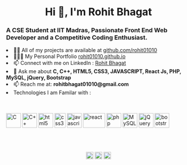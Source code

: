 <h1 align="center">Hi 👋, I'm Rohit Bhagat</h1>
<h3 align="left">A CSE Student at IIT Madras, Passionate Front End Web Developer and a Competitive Coding Enthusiast.</h3>

<li align="left"> 👨‍💻 All of my projects are available at <a href="https://github.com/rohit01010">github.com/rohit01010</a></li>

<li align="left"> 👨🏽‍💻 My Personal Portfolio <a href="https://rohit01010.github.io/">rohit01010.github.io</a></li>

<li align="left"> 📫 Connect with me on LinkedIn : <a href="https://www.linkedin.com/in/rohit-bhagat-2833801b1/">Rohit Bhagat</a></li>

<li align="left"> 💬 Ask me about <b> C, C++, HTML5, CSS3, JAVASCRIPT, React Js, PHP, MySQL, jQuery, Bootstrap</b></li>

<li align="left"> 📫 Reach me at: <b>rohitbhagat01010@gmail.com</b></li>

<li align="left"> Technologies I am Familar with : </b></li><br/><br/>

<p align="left">
  <img src="https://tlabglobal.com/wp-content/uploads/2019/03/C-language.png" alt="C" width="40" height="40"/>
  <img src="https://upload.wikimedia.org/wikipedia/commons/thumb/1/18/ISO_C%2B%2B_Logo.svg/800px-ISO_C%2B%2B_Logo.svg.png" alt="C++" width="40" height="40"/>
  
  <img src="https://upload.wikimedia.org/wikipedia/commons/thumb/6/61/HTML5_logo_and_wordmark.svg/1024px-HTML5_logo_and_wordmark.svg.png" alt="html5" width="40" height="40"/>
  <img src="https://upload.wikimedia.org/wikipedia/commons/thumb/d/d5/CSS3_logo_and_wordmark.svg/800px-CSS3_logo_and_wordmark.svg.png" alt="css3" width="30" height="40"/>
  <img src="https://upload.wikimedia.org/wikipedia/commons/thumb/9/99/Unofficial_JavaScript_logo_2.svg/768px-Unofficial_JavaScript_logo_2.svg.png" alt="javascript" width="40" height="40"/>
  <img src="https://upload.wikimedia.org/wikipedia/commons/thumb/a/a7/React-icon.svg/1280px-React-icon.svg.png" alt="react" width="60" height="40"/>
  <img src="https://www.php.net//images/logos/new-php-logo.svg" alt="php" width="40" height="40"/>
  <img src="https://www.logo.wine/a/logo/MySQL/MySQL-Logo.wine.svg" alt="MySQL" width="40" height="40"/>
  <img src="https://openjsf.org/wp-content/uploads/sites/84/2019/10/jquery-logo-vertical_large_square.png" alt="jQuery" width="40" height="40"/>
  <img src="https://upload.wikimedia.org/wikipedia/commons/thumb/b/b2/Bootstrap_logo.svg/1024px-Bootstrap_logo.svg.png" alt="bootstrap" width="40" height="40"/>
</p>
<br/><br/>
<p align="center">
<a href="https://www.linkedin.com/in/rohit-bhagat-2833801b1/" target="blank">
  <img align="center" src="https://static.licdn.com/scds/common/u/images/logos/favicons/v1/favicon.ico" height="20" width="20" /></a>
<a href="https://www.facebook.com/rohit.bhagat.754365" target="blank">
  <img align="center" src="https://static.xx.fbcdn.net/rsrc.php/yo/r/iRmz9lCMBD2.ico" height="20" width="20" /></a>
<a href="https://www.instagram.com/rohit_bhagat___/ target="blank">
  <img align="center" src="https://instagram.com/static/images/ico/favicon-192.png/68d99ba29cc8.png" height="20" width="20" /></a>
</p>
